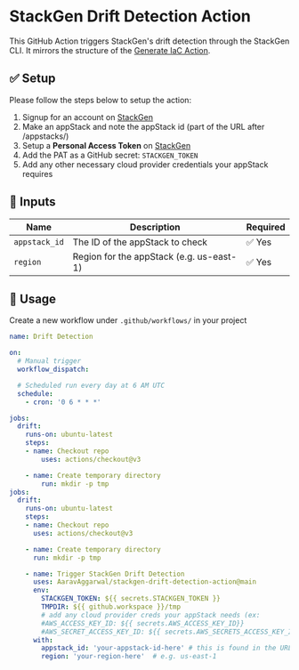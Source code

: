 # StackGen Drift Detection Action

This GitHub Action triggers StackGen's drift detection through the StackGen CLI. It mirrors the structure of the [Generate IaC Action](https://github.com/appcd-dev/generate-action).

## ✅ Setup

Please follow the steps below to setup the action:

1. Signup for an account on [StackGen](https://cloud.stackgen.com/)
2. Make an appStack and note the appStack id (part of the URL after /appstacks/)
3. Setup a **Personal Access Token** on [StackGen](https://cloud.stackgen.com/account-settings/pat/)
4. Add the PAT as a GitHub secret: `STACKGEN_TOKEN`
5. Add any other necessary cloud provider credentials your appStack requires


## 🔧 Inputs

| Name           | Description                              | Required |
|----------------|------------------------------------------|----------|
| `appstack_id`  | The ID of the appStack to check          | ✅ Yes   |
| `region`       | Region for the appStack (e.g. us-east-1) | ✅ Yes   |

## 🚀 Usage

Create a new workflow under `.github/workflows/` in your project

```yaml
name: Drift Detection

on:
  # Manual trigger
  workflow_dispatch:

  # Scheduled run every day at 6 AM UTC
  schedule:
    - cron: '0 6 * * *'

jobs:
  drift:
    runs-on: ubuntu-latest
    steps:
    - name: Checkout repo
        uses: actions/checkout@v3

    - name: Create temporary directory
        run: mkdir -p tmp
jobs:
  drift:
    runs-on: ubuntu-latest
    steps:
    - name: Checkout repo
      uses: actions/checkout@v3

    - name: Create temporary directory
      run: mkdir -p tmp

    - name: Trigger StackGen Drift Detection
      uses: AaravAggarwal/stackgen-drift-detection-action@main
      env:
        STACKGEN_TOKEN: ${{ secrets.STACKGEN_TOKEN }}
        TMPDIR: ${{ github.workspace }}/tmp
        # add any cloud provider creds your appStack needs (ex:
        #AWS_ACCESS_KEY_ID: ${{ secrets.AWS_ACCESS_KEY_ID}}
        #AWS_SECRET_ACCESS_KEY_ID: ${{ secrets.AWS_SECRETS_ACCESS_KEY_ID}}
      with:
        appstack_id: 'your-appstack-id-here' # this is found in the URL of your appStack after /appstacks/
        region: 'your-region-here'  # e.g. us-east-1